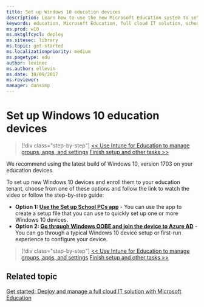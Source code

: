 ```yaml
---
title: Set up Windows 10 education devices
description: Learn how to use the new Microsoft Education system to set up a cloud infrastructure for your school, acquire devices and apps, and configure and deploy policies to your Windows 10 devices.
keywords: education, Microsoft Education, full cloud IT solution, school, deploy, setup, manage, Windows 10, Intune for Education, Office 365 for Education, School Data Sync, Microsoft Teams, Microsoft Store for Education, Azure AD, Set up School PCs
ms.prod: w10
ms.mktglfcycl: deploy
ms.sitesec: library
ms.topic: get-started
ms.localizationpriority: medium
ms.pagetype: edu
author: levinec
ms.author: ellevin
ms.date: 10/09/2017
ms.reviewer: 
manager: dansimp
---
```


# Set up Windows 10 education devices

> [!div class="step-by-step"]
[<< Use Intune for Education to manage groups, apps, and settings](use-intune-for-education.md)
[Finish setup and other tasks >>](finish-setup-and-other-tasks.md)

We recommend using the latest build of Windows 10, version 1703 on your education devices. 

To set up new Windows 10 devices and enroll them to your education tenant, choose from one of these options and follow the link to watch the video or follow the step-by-step guide:
- **Option 1: [Use the Set up School PCs app](https://docs.microsoft.com/education/windows/use-set-up-school-pcs-app)** - You can use the app to create a setup file that you can use to quickly set up one or more Windows 10 devices.
- **Option 2: [Go through Windows OOBE and join the device to Azure AD](set-up-windows-education-devices.md)** - You can go through a typical Windows 10 device setup or first-run experience to configure your device.

> [!div class="step-by-step"]
[<< Use Intune for Education to manage groups, apps, and settings](use-intune-for-education.md)
[Finish setup and other tasks >>](finish-setup-and-other-tasks.md)



## Related topic
[Get started: Deploy and manage a full cloud IT solution with Microsoft Education](get-started-with-microsoft-education.md)
